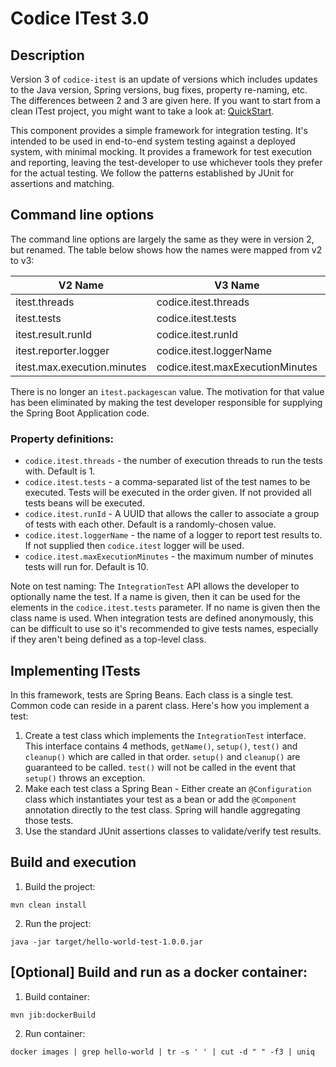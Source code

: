 # Codice ITest 3.0

## Description
Version 3 of `codice-itest` is an update of versions which includes updates to the Java version, Spring versions, 
bug fixes, property re-naming, etc.  The differences between 2 and 3 are given here. If you want to start from a clean 
ITest project, you might want to take a look at: [QuickStart](./QUICKSTART.md).

This component provides a simple framework for integration testing. It's intended to be used in end-to-end system
testing against a deployed system, with minimal mocking. It provides a framework for test execution and reporting,
leaving the test-developer to use whichever tools they prefer for the actual testing. We follow the patterns established
by JUnit for assertions and matching.

## Command line options
The command line options are largely the same as they were in version 2, but renamed. The table below shows how the
names were mapped from v2 to v3:

| V2 Name                     | V3 Name                          | Default Value     |
|-----------------------------|----------------------------------|-------------------|
| itest.threads               | codice.itest.threads             | 1                 |
| itest.tests                 | codice.itest.tests               | (all tests)       |
| itest.result.runId          | codice.itest.runId               | A random UUID     |
| itest.reporter.logger       | codice.itest.loggerName          | codice.itest      |
| itest.max.execution.minutes | codice.itest.maxExecutionMinutes | Integer.MAX_VALUE |

There is no longer an `itest.packagescan` value. The motivation for that value has been eliminated by making the test
developer responsible for supplying the Spring Boot Application code.

### Property definitions:

* `codice.itest.threads` - the number of execution threads to run the tests with. Default is 1.
* `codice.itest.tests` - a comma-separated list of the test names to be executed. Tests will be executed in the order
  given. If not provided all tests beans will be executed.
* `codice.itest.runId` - A UUID that allows the caller to associate a group of tests with each other. Default is a
  randomly-chosen value.
* `codice.itest.loggerName` - the name of a logger to report test results to. If not supplied then
  `codice.itest` logger will be used.
* `codice.itest.maxExecutionMinutes` - the maximum number of minutes tests will run for. Default is 10.

Note on test naming: The `IntegrationTest` API allows the developer to optionally name the test. If a name is given,
then it can be used for the elements in the `codice.itest.tests` parameter. If no name is given then the class name
is used. When integration tests are defined anonymously, this can be difficult to use so it's recommended to give tests
names, especially if they aren't being defined as a top-level class.

## Implementing ITests
In this framework, tests are Spring Beans. Each class is a single test. Common code can reside in a parent class. 
Here's how you implement a test:

1) Create a test class which implements the `IntegrationTest` interface. This interface contains 4
   methods, `getName()`, `setup()`, `test()` and `cleanup()` which are called in that order. `setup()` and
   `cleanup()` are guaranteed to be called. `test()` will not be called in the event that `setup()`
   throws an exception.
2) Make each test class a Spring Bean - Either create an `@Configuration` class which instantiates your test as a
   bean or add the `@Component` annotation directly to the test class. Spring will handle aggregating those
   tests.
3) Use the standard JUnit assertions classes to validate/verify test results.

## Build and execution
1) Build the project:

```shell
mvn clean install
```

2) Run the project:

```shell
java -jar target/hello-world-test-1.0.0.jar
```

## [Optional] Build and run as a docker container:

1) Build container:

```shell 
mvn jib:dockerBuild
```

2) Run container:

```shell
docker images | grep hello-world | tr -s ' ' | cut -d " " -f3 | uniq
```